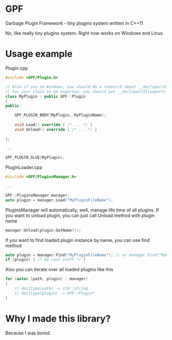# GPF
Garbage Plugin Framework - tiny plugins system written in C++11

No, like really tiny plugins system. Right now works on Windows and Linux.

# Usage example
Plugin.cpp
```cpp
#include <GPF/Plugin.h>

// Also if you on Windows, you should do a research about __declspec(dllexport) and __declspec(dllimport)
// For your class to be exported, you should put __declspec(dllexport) before or after class keyword
class MyPlugin : public GPF::Plugin
{
public:

    GPF_PLUGIN_BODY(MyPlugin, MyPluginName);
    
    void Load() override { /* ... */ }
    void Unload() override { /* ... */ }
    
};

...

GPF_PLUGIN_GLUE(MyPlugin);
```

PluginLoader.cpp
```cpp
#include <GPF/PluginsManager.h>

...

GPF::PluginsManager manager;
auto plugin = manager.Load("MyPluginFileName");
```

PluginsManager will automatically, well, manage life time of all plugins. If you want to unload plugin, you can just call Unload method with plugin name
```cpp
manager.Unload(plugin.GetName());
```

If you want to find loaded plugin instance by name, you can use find method
```cpp
auto plugin = manager.Find("MyPluginFileName"); // or manager.Find("MyPluginName"), in this case it will find plugin with this name
if (plugin) { /* Do cool stuff */ }
```

Also you can iterate over all loaded plugins like this
```cpp
for (auto& [path, plugin] : manager)
{
    // decltype(path) -> std::string
    // decltype(plugin) -> GPF::Plugin*
}
```

# Why I made this library?
Because I was bored.
